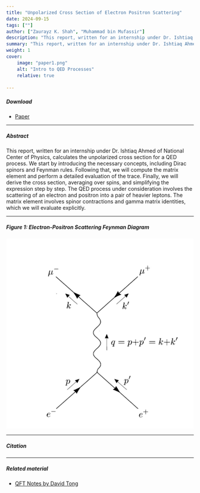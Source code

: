 ```yaml
---
title: "Unpolarized Cross Section of Electron Positron Scattering" 
date: 2024-09-15
tags: [""]
author: ["Zaurayz K. Shah", "Muhammad bin Mufassir"]
description: "This report, written for an internship under Dr. Ishtiaq Ahmed of National Center of Physics, calculates the unpolarized cross section for a QED process.The QED process under consideration involves the scattering of an electron and positron into a pair of heavier leptons. It introduces the necessary concepts of Quantum Field Theory, including Dirac spinors, trace technology and Feynman rules." 
summary: "This report, written for an internship under Dr. Ishtiaq Ahmed of National Center of Physics, calculates the unpolarized cross section for a QED process.The QED process under consideration involves the scattering of an electron and positron into a pair of heavier leptons. It introduces the necessary concepts of Quantum Field Theory, including Dirac spinors, trace technology and Feynman rules." 
weight: 1
cover:
    image: "paper1.png"
    alt: "Intro to QED Processes"
    relative: true

---
```


##### Download

+ [Paper](internship.pdf)

---

##### Abstract

This report, written for an internship under Dr. Ishtiaq Ahmed of National Center of Physics, calculates the unpolarized cross section for a QED process. We start by introducing the necessary concepts, including Dirac spinors and Feynman rules. Following that, we will compute the matrix element and perform a detailed evaluation of the trace. Finally, we will derive the cross section, averaging over spins, and simplifying the expression step by step. The QED process under consideration involves the scattering of an electron and positron into a pair of heavier leptons. The matrix element involves spinor contractions and gamma matrix identities, which we will evaluate explicitly.

---

##### Figure 1: Electron-Positron Scattering Feynman Diagram

![](internship.png)

---

##### Citation

---

##### Related material

+ [QFT Notes by David Tong](https://www.damtp.cam.ac.uk/user/tong/qft/qft.pdf)
